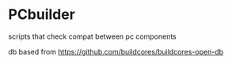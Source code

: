 # PCbuilder

scripts that check compat between pc components

db based from https://github.com/buildcores/buildcores-open-db
